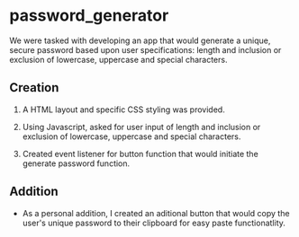 # password_generator

We were tasked with developing an app that would generate a unique, secure password based upon user specifications: length and inclusion or exclusion of lowercase, uppercase and special characters.

## Creation 

1. A HTML layout and specific CSS styling was provided. 

2. Using Javascript, asked for user input of length and inclusion or exclusion of lowercase, uppercase and special characters.

3. Created event listener for button function that would initiate the generate password function. 

## Addition

- As a personal addition, I created an aditional button that would copy the user's unique password to their clipboard for easy paste functionatlity. 
